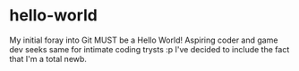 # hello-world
My initial foray into Git MUST be a Hello World!
Aspiring coder and game dev seeks same for intimate coding trysts :p
I've decided to include the fact that I'm a total newb. 
